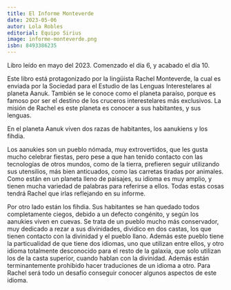 ```yaml
---
title: El Informe Monteverde
date: 2023-05-06
autor: Lola Robles
editorial: Equipo Sirius
image: informe-monteverde.png
isbn: 8493386235
---
```


Libro leído en mayo del 2023. Comenzado el día 6, y acabado el día 10. 

Este libro está protagonizado por la lingüista Rachel Monteverde, la cual es enviada por la Sociedad para el Estudio de las Lenguas Interestelares al planeta Aanuk. También se le conoce como el planeta paraíso, porque es famoso por ser el destino de los cruceros interestelares más exclusivos. La misión de Rachel es este planeta es conocer a sus habitantes, y sus lenguas. 

En el planeta Aanuk viven dos razas de habitantes, los aanukiens y los fihdia. 

Los aanukies son un pueblo nómada, muy extrovertidos, que les gusta mucho celebrar fiestas, pero pese a que han tenido contacto con las tecnologías de otros mundos, como de la tierra, prefieren seguir utilizando sus utensilios, más bien anticuados, como las carretas tiradas por animales. Como están en un planeta lleno de paisajes, su idioma es muy amplio, y tienen mucha variedad de palabras para referirse a ellos. Todas estas cosas tendrá Rachel que irlas reflejando en su informe. 

Por otro lado están los fihdia. Sus habitantes se han quedado todos completamente ciegos, debido a un defecto congénito, y según los aanukies viven en cuevas. Se trata de un pueblo mucho más conservador, muy dedicado a rezar a sus divinidades, dividico en dos castas, los que tienen contacto con la divinidad y el pueblo llano. Además este pueblo tiene la particualidad de que tiene dos idiomas, uno que utilizan entre ellos, y otro idioma totalmente desconocido para el resto de la galaxia, que solo utilizan los de la casta superior, cuando hablan con la divinidad. Además están terminantemente prohibido hacer traduciones de un idioma a otro. Para Rachel será todo un desafío conseguir conocer algunos aspectos de este idioma. 


